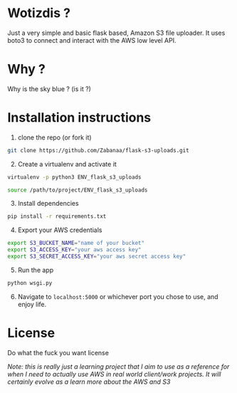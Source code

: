 # Wotizdis ?

Just a very simple and basic flask based, Amazon S3 file uploader.
It uses boto3 to connect and interact with the AWS low level API.

# Why ?

Why is the sky blue ? (is it ?)

# Installation instructions

1. clone the repo (or fork it)

```bash
git clone https://github.com/Zabanaa/flask-s3-uploads.git
```

2. Create a virtualenv and activate it

```bash
virtualenv -p python3 ENV_flask_s3_uploads

source /path/to/project/ENV_flask_s3_uploads
```

3. Install dependencies

```bash
pip install -r requirements.txt
```

4. Export your AWS credentials

```bash
export S3_BUCKET_NAME="name of your bucket"
export S3_ACCESS_KEY="your aws access key"
export S3_SECRET_ACCESS_KEY="your aws secret access key"
```

5. Run the app

```bash
python wsgi.py
```

6. Navigate to `localhost:5000` or whichever port you chose to use, and enjoy
   life.

# License

Do what the fuck you want license

_Note: this is really just a learning project that I aim to use as a reference
for when I need to actually use AWS in real world client/work projects. It will
certainly evolve as a learn more about the AWS and S3_
